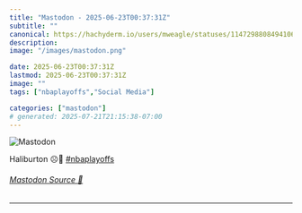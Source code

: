 ```yaml
---
title: "Mastodon - 2025-06-23T00:37:31Z"
subtitle: ""
canonical: https://hachyderm.io/users/mweagle/statuses/114729880849410625
description:
image: "/images/mastodon.png"

date: 2025-06-23T00:37:31Z
lastmod: 2025-06-23T00:37:31Z
image: ""
tags: ["nbaplayoffs","Social Media"]

categories: ["mastodon"]
# generated: 2025-07-21T21:15:38-07:00
---
```

![Mastodon](/images/mastodon.png)

<p>Haliburton ☹️🙏 <a href="https://hachyderm.io/tags/nbaplayoffs" class="mention hashtag" rel="tag">#<span>nbaplayoffs</span></a></p>


###### [Mastodon Source 🐘](https://hachyderm.io/@mweagle/114729880849410625)

___
